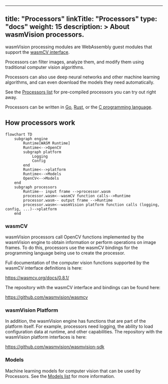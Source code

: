 
---
title: "Processors"
linkTitle: "Processors"
type: "docs"
weight: 15
description: >
  About wasmVision processors.
---

wasmVision processing modules are WebAssembly guest modules that support the [wasmCV interface](https://wasmcv.org).

Processors can filter images, analyze them, and modify them using traditional computer vision algorithms.

Processors can also use deep neural networks and other machine learning algorithms, and can even download the models they need automatically.

See the [Processors list](/docs/reference/processors) for pre-compiled processors you can try out right away.

Processors can be written in [Go](#go), [Rust](#rust), or the [C programming language](#c).

## How processors work

```mermaid
flowchart TD
    subgraph engine
        Runtime[WASM Runtime]
        Runtime<-->OpenCV
        subgraph platform
            Logging
            Config
        end
        Runtime<-->platform
        Runtime<-->Models
        OpenCV<-->Models
    end
    subgraph processors
        Runtime-- input frame -->processor.wasm
        processor.wasm<--wasmCV function calls-->Runtime
        processor.wasm-- output frame -->Runtime
        processor.wasm<--wasmVision platform function calls (logging, config, ...)-->platform
    end
```

### wasmCV

wasmVision processors call OpenCV functions implemented by the wasmVision engine to obtain information or perform operations on image frames. To do this, processors use the wasmCV bindings for the programming language being use to create the processor.

Full documentation of the computer vision functions supported by the wasmCV interface definitions is here:

https://wasmcv.org/docs/0.8.1/

The repository with the wasmCV interface and bindings can be found here:

https://github.com/wasmvision/wasmcv

### wasmVision Platform

In addition, the wasmVision engine has functions that are part of the platform itself. For example, processors need logging, the ability to load configuration data at runtime, and other capabilities. The repository with the wasmVision platform interfaces is here:

https://github.com/wasmvision/wasmvision-sdk

### Models

Machine learning models for computer vision that can be used by Processors. See the [Models list](/docs/reference/models) for more information.
